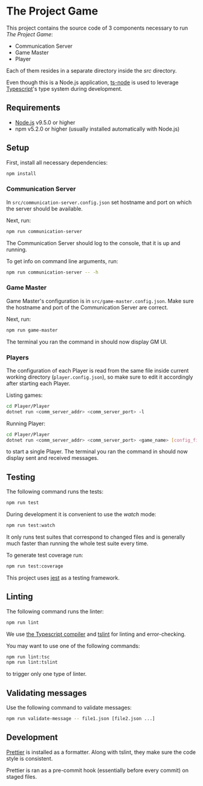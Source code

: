 # The Project Game

This project contains the source code of 3 components necessary to run _The Project Game_:

* Communication Server
* Game Master
* Player

Each of them resides in a separate directory inside the _src_ directory.

Even though this is a Node.js application, [ts-node](https://github.com/TypeStrong/ts-node)
is used to leverage [Typescript](https://www.typescriptlang.org/)'s type system during development.

## Requirements

* [Node.js](https://nodejs.org/en/download/) v9.5.0 or higher
* npm v5.2.0 or higher (usually installed automatically with Node.js)

## Setup

First, install all necessary dependencies:

```bash
npm install
```

### Communication Server

In `src/communication-server.config.json` set hostname and port on which the server
should be available.

Next, run:

```bash
npm run communication-server
```

The Communication Server should log to the console, that it is up and running.

To get info on command line arguments, run:

```bash
npm run communication-server -- -h
```

### Game Master

Game Master's configuration is in `src/game-master.config.json`. Make sure the hostname
and port of the Communication Server are correct.

Next, run:

```bash
npm run game-master
```

The terminal you ran the command in should now display GM UI.

### Players

The configuration of each Player is read from the same file inside current working directory (`player.config.json`),
so make sure to edit it accordingly after starting each Player.

Listing games:

```bash
cd Player/Player
dotnet run <comm_server_addr> <comm_server_port> -l
```

Running Player:

```bash
cd Player/Player
dotnet run <comm_server_addr> <comm_server_port> <game_name> [config_file]
```

to start a single Player. The terminal you ran the command in should now display sent and received messages.

## Testing

The following command runs the tests:

```bash
npm run test
```

During development it is convenient to use the _watch_ mode:

```bash
npm run test:watch
```

It only runs test suites that correspond to changed files and is generally much faster
than running the whole test suite every time.

To generate test coverage run:

```bash
npm run test:coverage
```

This project uses [jest](https://facebook.github.io/jest/) as a testing framework.

## Linting

The following command runs the linter:

```bash
npm run lint
```

We use [the Typescript compiler](https://www.typescriptlang.org/docs/handbook/compiler-options.html)
and [tslint](https://palantir.github.io/tslint/) for linting and error-checking.

You may want to use one of the following commands:

```bash
npm run lint:tsc
npm run lint:tslint
```

to trigger only one type of linter.

## Validating messages

Use the following command to validate messages:

```bash
npm run validate-message -- file1.json [file2.json ...]
```

## Development

[Prettier](https://github.com/prettier/prettier) is installed as a formatter. Along with tslint,
they make sure the code style is consistent.

Prettier is ran as a pre-commit hook (essentially before every commit) on staged files.
